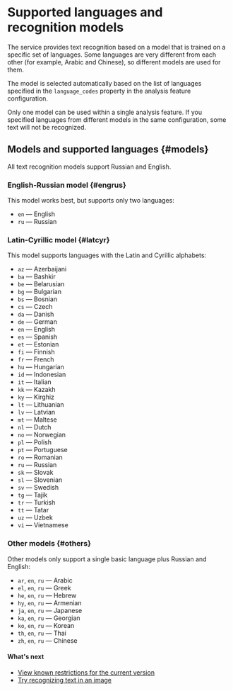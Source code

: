 # Supported languages and recognition models

The service provides text recognition based on a model that is trained on a specific set of languages. Some languages are very different from each other (for example, Arabic and Chinese), so different models are used for them.

The model is selected automatically based on the list of languages specified in the `language_codes` property in the analysis feature configuration.

Only one model can be used within a single analysis feature. If you specified languages from different models in the same configuration, some text will not be recognized.

## Models and supported languages {#models}

All text recognition models support Russian and English.

### English-Russian model {#engrus}

This model works best, but supports only two languages:

* `en` — English
* `ru` — Russian

### Latin-Cyrillic model {#latcyr}

This model supports languages with the Latin and Cyrillic alphabets:

* `az` — Azerbaijani
* `ba` — Bashkir
* `be` — Belarusian
* `bg` — Bulgarian
* `bs` — Bosnian
* `cs` — Czech
* `da` — Danish
* `de` — German
* `en` — English
* `es` — Spanish
* `et` — Estonian
* `fi` — Finnish
* `fr` — French
* `hu` — Hungarian
* `id` — Indonesian
* `it` — Italian
* `kk` — Kazakh
* `ky` — Kirghiz
* `lt` — Lithuanian
* `lv` — Latvian
* `mt` — Maltese
* `nl` — Dutch
* `no` — Norwegian
* `pl` — Polish
* `pt` — Portuguese
* `ro` — Romanian
* `ru` — Russian
* `sk` — Slovak
* `sl` — Slovenian
* `sv` — Swedish
* `tg` — Tajik
* `tr` — Turkish
* `tt` — Tatar
* `uz` — Uzbek
* `vi` — Vietnamese

### Other models {#others}

Other models only support a single basic language plus Russian and English:

* `ar`, `en`, `ru` — Arabic
* `el`, `en`, `ru` — Greek
* `he`, `en`, `ru` — Hebrew
* `hy`, `en`, `ru` — Armenian
* `ja`, `en`, `ru` — Japanese
* `ka`, `en`, `ru` — Georgian
* `ko`, `en`, `ru` — Korean
* `th`, `en`, `ru` — Thai
* `zh`, `en`, `ru` — Chinese

#### What's next

* [View known restrictions for the current version](known-issues.md)
* [Try recognizing text in an image](../../operations/ocr/text-detection.md)

